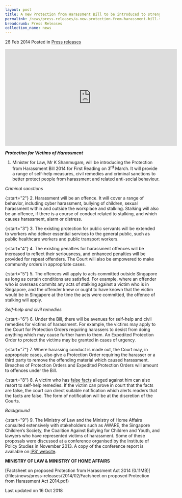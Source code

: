 ```yaml
---
layout: post
title: A new Protection from Harassment Bill to be introduced to strengthen the laws against harassment
permalink: /news/press-releases/a-new-protection-from-harassment-bill-to-be-introduced-to-streng
breadcrumb: Press Releases
collection_name: news
---
```


26 Feb 2014 Posted in [Press releases](/news/press-releases)

<div class="bp-youtube">
<iframe title="video: New Protection from Harassement Bill to be introduced to strengthen laws against harassment" width="560" height="315" src="https://www.youtube.com/embed/moNuxWZ_61Y" frameborder="0" allow="accelerometer; autoplay; encrypted-media; gyroscope; picture-in-picture" allowfullscreen></iframe>
</div>


***Protection for Victims of Harassment***

1. Minister for Law, Mr K Shanmugam, will be introducing the Protection from Harassment Bill 2014 for First Reading on 3<sup>rd</sup> March.  It will provide a range of self-help measures, civil remedies and criminal sanctions to better protect people from harassment and related anti-social behaviour.

*Criminal sanctions*

{:start="2"}
2. Harassment will be an offence.  It will cover a range of behavior, including cyber harassment, bullying of children, sexual harassment within and outside the workplace and stalking.  Stalking will also be an offence, if there is a course of conduct related to stalking, and which causes harassment, alarm or distress.  

{:start="3"}
3. The existing protection for public servants will be extended to workers who deliver essential services to the general public, such as public healthcare workers and public transport workers.  

{:start="4"}
4. The existing penalties for harassment offences will be increased to reflect their seriousness, and enhanced penalties will be provided for repeat offenders.  The Court will also be empowered to make community orders in appropriate cases.

{:start="5"}
5. The offences will apply to acts committed outside Singapore as long as certain conditions are satisfied.  For example, where an offender who is overseas commits any acts of stalking against a victim who is in Singapore, and the offender knew or ought to have known that the victim would be in Singapore at the time the acts were committed, the offence of stalking will apply.

*Self-help and civil remedies*

{:start="6"}
6. Under the Bill, there will be avenues for self-help and civil remedies for victims of harassment.  For example, the victims may apply to the Court for Protection Orders requiring harassers to desist from doing anything which may cause further harm to them.  An Expedited Protection Order to protect the victims may be granted in cases of urgency.  

 
{:start="7"}
7. Where harassing conduct is made out, the Court may, in appropriate cases, also give a Protection Order requiring the harasser or a third party to remove the offending material which caused harassment.  Breaches of Protection Orders and Expedited Protection Orders will amount to offences under the Bill.

 
{:start="8"}
8. A victim who has <u>false facts</u> alleged against him can also resort to self-help remedies.  If the victim can prove in court that the facts are false, the court can direct suitable notification which alerts readers that the facts are false.  The form of notification will be at the discretion of the Courts.

*Background*

{:start="9"}
9. The Ministry of Law and the Ministry of Home Affairs consulted extensively with stakeholders such as AWARE, the Singapore Children’s Society, the Coalition Against Bullying for Children and Youth, and lawyers who have represented victims of harassment.  Some of these proposals were discussed at a conference organised by the Institute of Policy Studies in November 2013.  A copy of the conference report is available on [IPS’ website](http://lkyspp.nus.edu.sg/).

**MINISTRY OF LAW & MINISTRY OF HOME AFFAIRS**

[Factsheet on proposed Protection from Harassment Act 2014 (0.11MB)](/files/news/press-releases/2014/02/Factsheet on proposed Protection from Harassment Act 2014.pdf)

<p class="right-side-updated">Last updated on 16 Oct 2018</p>





 
